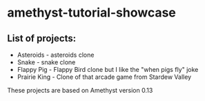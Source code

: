 # amethyst-tutorial-showcase

## List of projects:
* Asteroids - asteroids clone
* Snake - snake clone
* Flappy Pig - Flappy Bird clone but I like the "when pigs fly" joke
* Prairie King - Clone of that arcade game from Stardew Valley

These projects are based on Amethyst version 0.13
